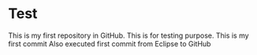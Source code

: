 # Test
This is my first repository in GitHub. This is for testing purpose.
This is my first commit
Also executed first commit from Eclipse to GitHub
